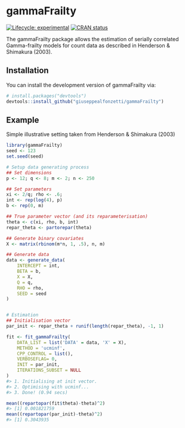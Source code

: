 
<!-- README.md is generated from README.Rmd. Please edit that file -->

# gammaFrailty

<!-- badges: start -->

[![Lifecycle:
experimental](https://img.shields.io/badge/lifecycle-experimental-orange.svg)](https://lifecycle.r-lib.org/articles/stages.html#experimental)
[![CRAN
status](https://www.r-pkg.org/badges/version/gammaFrailty)](https://CRAN.R-project.org/package=gammaFrailty)
<!-- badges: end -->

The gammaFrailty package allows the estimation of serially correlated
Gamma-frailty models for count data as described in Henderson &
Shimakura (2003).

## Installation

You can install the development version of gammaFrailty via:

``` r
# install.packages("devtools")
devtools::install_github("giuseppealfonzetti/gammaFrailty")
```

## Example

Simple illustrative setting taken from Henderson & Shimakura (2003)

``` r
library(gammaFrailty)
seed <- 123
set.seed(seed)

# Setup data generating process
## Set dimensions
p <- 12; q <- 8; m <- 2; n <- 250

## Set parameters
xi <- 2/q; rho <- .6;
int <- rep(log(4), p)
b <- rep(0, m) 

## True parameter vector (and its reparameterisation)
theta <- c(xi, rho, b, int)
repar_theta <- partorepar(theta)

## Generate binary covariates
X <- matrix(rbinom(m*n, 1, .5), n, m)

## Generate data
data <- generate_data(
    INTERCEPT = int,
    BETA = b,
    X = X,
    Q = q,
    RHO = rho,
    SEED = seed
)


# Estimation
## Initialisation vector
par_init <- repar_theta + runif(length(repar_theta), -1, 1)

fit <- fit_gammaFrailty(
    DATA_LIST = list('DATA' = data, 'X' = X),
    METHOD = 'ucminf',
    CPP_CONTROL = list(),
    VERBOSEFLAG= 0,
    INIT = par_init,
    ITERATIONS_SUBSET = NULL
)
#> 1. Initialising at init vector.
#> 2. Optimising with ucminf...
#> 3. Done! (0.94 secs)

mean((repartopar(fit$theta)-theta)^2)
#> [1] 0.001821759
mean((repartopar(par_init)-theta)^2)
#> [1] 0.3043935
```
